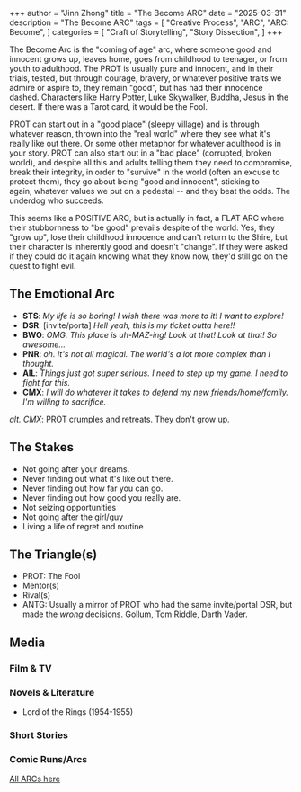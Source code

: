 +++
author = "Jinn Zhong"
title = "The Become ARC"
date = "2025-03-31"
description = "The Become ARC"
tags = [
   "Creative Process",
   "ARC",
   "ARC: Become",
]
categories = [
   "Craft of Storytelling",
   "Story Dissection",
]
+++

The Become Arc is the "coming of age" arc, where someone good and innocent grows up, leaves home, goes from childhood to teenager, or from youth to adulthood. The PROT is usually pure and innocent, and in their trials, tested, but through courage, bravery, or whatever positive traits we admire or aspire to, they remain "good", but has had their innocence dashed. Characters like Harry Potter, Luke Skywalker, Buddha, Jesus in the desert. If there was a Tarot card, it would be the Fool. 

PROT can start out in a "good place" (sleepy village) and is through whatever reason, thrown into the "real world" where they see what it's really like out there. Or some other metaphor for whatever adulthood is in your story. PROT can also start out in a "bad place" (corrupted, broken world), and despite all this and adults telling them they need to compromise, break their integrity, in order to "survive" in the world (often an excuse to protect them), they go about being "good and innocent", sticking to -- again, whatever values we put on a pedestal -- and they beat the odds. The underdog who succeeds.

This seems like a POSITIVE ARC, but is actually in fact, a FLAT ARC where their stubbornness to "be good" prevails despite of the world. Yes, they "grow up", lose their childhood innocence and can't return to the Shire, but their character is inherently good and doesn't "change". If they were asked if they could do it again knowing what they know now, they'd still go on the quest to fight evil.

## The Emotional Arc

* **STS**: _My life is so boring! I wish there was more to it! I want to explore!_
* **DSR**: [invite/porta] _Hell yeah, this is my ticket outta here!!_
* **BWO**: _OMG. This place is uh-MAZ-ing! Look at that! Look at that! So awesome..._
* **PNR**: _oh. It's not all magical. The world's a lot more complex than I thought._
* **AIL**: _Things just got super serious. I need to step up my game. I need to fight for this._
* **CMX**: _I will do whatever it takes to defend my new friends/home/family. I'm willing to sacrifice._

_alt. CMX_: PROT crumples and retreats. They don't grow up.

## The Stakes

* Not going after your dreams. 
* Never finding out what it's like out there.
* Never finding out how far you can go.
* Never finding out how good you really are.
* Not seizing opportunities
* Not going after the girl/guy
* Living a life of regret and routine

## The Triangle(s)

* PROT: The Fool
* Mentor(s)
* Rival(s)
* ANTG: Usually a mirror of PROT who had the same invite/portal DSR, but made the _wrong_ decisions. Gollum, Tom Riddle, Darth Vader.

## Media

### Film & TV

### Novels & Literature

* Lord of the Rings (1954-1955)

### Short Stories

### Comic Runs/Arcs


[All ARCs here](https://journal.jinnzhong.com/tags/arc)
